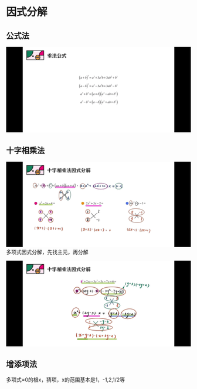 # 因式分解
## 公式法
![alt text](Screenshot_2024-04-24-09-09-42-291_tv.danmaku.bili.jpg)
## 十字相乘法
![alt text](1713929423382811.jpg)
多项式因式分解，先找主元，再分解

![alt text](1713937104776124.jpg)
## 增添项法
多项式=0的根x，猜项，x的范围基本是1，-1,2,1/2等
